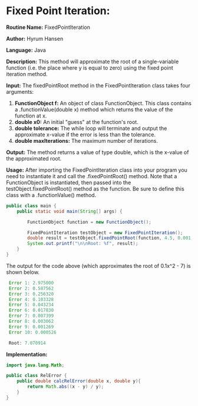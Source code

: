 # Fixed Point Iteration:

**Routine Name:** FixedPointIteration

**Author:** Hyrum Hansen

**Language:** Java

**Description:** This method will approximate the root of a single-variable function (i.e. the place where y is equal to zero) using the fixed point iteration method. 

**Input:** The fixedPointRoot method in the FixedPointIteration class takes four arguments:
1. **FunctionObject f:** An object of class FunctionObject. This class contains a .functionValue(double x) method which returns the value of the function at x.
2. **double x0:** An initial "guess" at the function's root. 
3. **double tolerance:** The while loop will terminate and output the approximate x-value if the error is less than the tolerance.
4. **double maxIterations:** The maximum number of iterations.

**Output:** The method returns a value of type double, which is the x-value of the approximated root.

**Usage:** After importing the FixedPointIteration class into your program you need to instantiate it and call the .fixedPointRoot() method. Note that a FunctionObject is instantiated, then passed into the testObject.fixedPointRoot() method as the function. Be sure to define this class with a .functionValue() method.

```java
public class main {
    public static void main(String[] args) {

        FunctionObject function = new FunctionObject();

        FixedPointIteration testObject = new FixedPointIteration();
        double result = testObject.fixedPointRoot(function, 4.5, 0.001, 30);
        System.out.printf("\n\nRoot: %f", result);
    }
}
```

The output for the code above (which approximates the root of 0.1x^2 - 7) is shown below.

```java
 Error 1: 2.975000
 Error 2: 0.587562
 Error 3: 0.256320
 Error 4: 0.103328
 Error 5: 0.043234
 Error 6: 0.017830
 Error 7: 0.007399
 Error 8: 0.003062
 Error 9: 0.001269
 Error 10: 0.000526

 Root: 7.070914
```

**Implementation:**

```java
import java.lang.Math;

public class RelError {
    public double calcRelError(double x, double y){
        return Math.abs((x - y) / y);
    }
}
```

